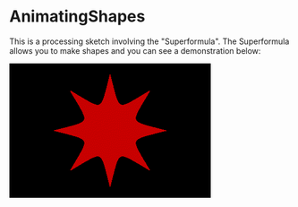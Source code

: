# AnimatingShapes
This is a processing sketch involving the "Superformula".
The Superformula allows you to make shapes and you can see a demonstration below:



![Shape Demonstration](demo.gif)
